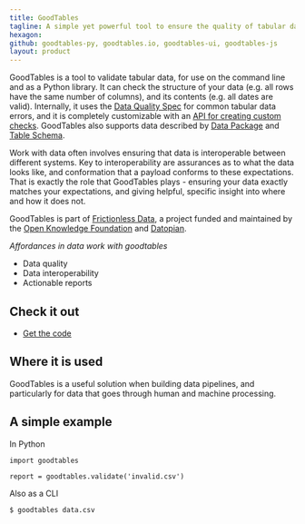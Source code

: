 ```yaml
---
title: GoodTables
tagline: A simple yet powerful tool to ensure the quality of tabular data, in Python and on the command line.
hexagon: 
github: goodtables-py, goodtables.io, goodtables-ui, goodtables-js
layout: product
---
```

 
GoodTables is a tool to validate tabular data, for use on the command line and as a Python library. It can check the structure of your data (e.g. all rows have the same number of columns), and its contents (e.g. all dates are valid). Internally, it uses the [Data Quality Spec](https://github.com/frictionlessdata/data-quality-spec) for common tabular data errors, and it is completely customizable with an [API for creating custom checks](https://github.com/frictionlessdata/goodtables-py#check). GoodTables also supports data described by [Data Package](/products/data-package/) and [Table Schema](/products/table-schema/).
 
Work with data often involves ensuring that data is interoperable between different systems. Key to interoperability are assurances as to what the data looks like, and conformation that a payload conforms to these expectations. That is exactly the role that GoodTables plays - ensuring your data exactly matches your expectations, and giving helpful, specific insight into where and how it does not.
 
GoodTables is part of [Frictionless Data](https://frictionlessdata.io), a project funded and maintained by the [Open Knowledge Foundation](https://okfn.org) and [Datopian](https://datopian.com).
 
*Affordances in data work with goodtables*
 
- Data quality
- Data interoperability
- Actionable reports
 
## Check it out
 
- [Get the code](https://github.com/frictionlessdata/goodtables-py/)
 
## Where it is used
 
GoodTables is a useful solution when building data pipelines, and particularly for data that goes through human and machine processing.
 
## A simple example
 
In Python
 
```
import goodtables
 
report = goodtables.validate('invalid.csv')
```
 
Also as a CLI
 
```
$ goodtables data.csv
```
